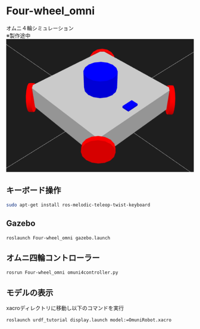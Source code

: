 # Four-wheel_omni
オムニ４輪シミュレーション\
※製作途中\
![robotmodel](/image/robotmodel.png)
## キーボード操作
```bash
sudo apt-get install ros-melodic-teleop-twist-keyboard
```
## Gazebo
```bash
roslaunch Four-wheel_omni gazebo.launch
```
## オムニ四輪コントローラー
```bash
rosrun Four-wheel_omni omuni4controller.py
```
## モデルの表示
xacroディレクトリに移動し以下のコマンドを実行
```bash
roslaunch urdf_tutorial display.launch model:=OmuniRobot.xacro
```
